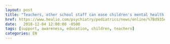 ```yaml
---
layout: post
title: "Teachers, other school staff can ease children's mental health issues"
href: https://www.healio.com/psychiatry/pediatrics/news/online/%7Bd935e8bd-4125-4629-8462-48e2496ca981%7D/teachers-other-school-staff-can-ease-childrens-mental-health-issues
date:   2018-12-04 12:00:00 -0500
tags: [support, awareness, education, children, teachers]
categories: EN
---
```


